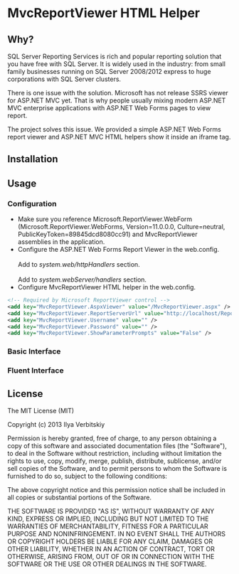 MvcReportViewer HTML Helper
===========================

Why?
----

SQL Server Reporting Services is rich and popular reporting solution that you have free with SQL Server. It is widely used in the industry: from small family businesses running on SQL Server 2008/2012 express to huge corporations with SQL Server clusters.

There is one issue with the solution. Microsoft has not release SSRS viewer for ASP.NET MVC yet. That is why people usually mixing modern ASP.NET MVC enterprise applications with ASP.NET Web Forms pages to view report.

The project solves this issue. We provided a simple ASP.NET Web Forms report viewer and ASP.NET MVC HTML helpers show it inside an iframe tag.

Installation
------------

Usage
-----

### Configuration
* Make sure you reference Microsoft.ReportViewer.WebForm (Microsoft.ReportViewer.WebForms, Version=11.0.0.0, Culture=neutral, PublicKeyToken=89845dcd8080cc91) and MvcReportViewer assemblies in the application.
* Configure the ASP.NET Web Forms Report Viewer in the web.config.<br><br>
Add *<add path="Reserved.ReportViewerWebControl.axd" verb="*" type="Microsoft.Reporting.WebForms.HttpHandler, Microsoft.ReportViewer.WebForms, Version=11.0.0.0, Culture=neutral, PublicKeyToken=89845dcd8080cc91" validate="false"/>* to *system.web/httpHandlers* section.<br><br>
Add *<remove name="ReportViewerWebControlHandler" /> <add name="ReportViewerWebControlHandler" preCondition="integratedMode" verb="*" path="Reserved.ReportViewerWebControl.axd" type="Microsoft.Reporting.WebForms.HttpHandler, Microsoft.ReportViewer.WebForms, Version=11.0.0.0, Culture=neutral, PublicKeyToken=89845dcd8080cc91"/>* to *system.webServer/handlers* section.
* Configure MvcReportViewer HTML helper in the web.config.
```xml
<!-- Required by Microsoft ReportViewer control -->
<add key="MvcReportViewer.AspxViewer" value="/MvcReportViewer.aspx" />
<add key="MvcReportViewer.ReportServerUrl" value="http://localhost/ReportServer_SQLEXPRESS" />
<add key="MvcReportViewer.Username" value="" />
<add key="MvcReportViewer.Password" value="" />
<add key="MvcReportViewer.ShowParameterPrompts" value="False" />
```

### Basic Interface

### Fluent Interface

License
-------

The MIT License (MIT)

Copyright (c) 2013 Ilya Verbitskiy

Permission is hereby granted, free of charge, to any person obtaining a copy of
this software and associated documentation files (the "Software"), to deal in
the Software without restriction, including without limitation the rights to
use, copy, modify, merge, publish, distribute, sublicense, and/or sell copies of
the Software, and to permit persons to whom the Software is furnished to do so,
subject to the following conditions:

The above copyright notice and this permission notice shall be included in all
copies or substantial portions of the Software.

THE SOFTWARE IS PROVIDED "AS IS", WITHOUT WARRANTY OF ANY KIND, EXPRESS OR
IMPLIED, INCLUDING BUT NOT LIMITED TO THE WARRANTIES OF MERCHANTABILITY, FITNESS
FOR A PARTICULAR PURPOSE AND NONINFRINGEMENT. IN NO EVENT SHALL THE AUTHORS OR
COPYRIGHT HOLDERS BE LIABLE FOR ANY CLAIM, DAMAGES OR OTHER LIABILITY, WHETHER
IN AN ACTION OF CONTRACT, TORT OR OTHERWISE, ARISING FROM, OUT OF OR IN
CONNECTION WITH THE SOFTWARE OR THE USE OR OTHER DEALINGS IN THE SOFTWARE.